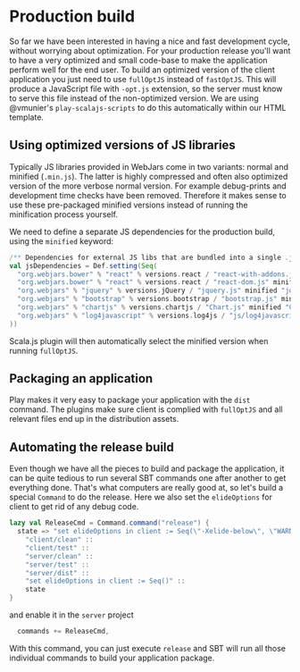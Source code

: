# Production build

So far we have been interested in having a nice and fast development cycle, without worrying about optimization. For your production release you'll want
to have a very optimized and small code-base to make the application perform well for the end user. To build an optimized version of the client application
you just need to use `fullOptJS` instead of `fastOptJS`. This will produce a JavaScript file with `-opt.js` extension, so the server must know to serve
this file instead of the non-optimized version. We are using @vmunier's `play-scalajs-scripts` to do this automatically within our HTML template.

## Using optimized versions of JS libraries

Typically JS libraries provided in WebJars come in two variants: normal and minified (`.min.js`). The latter is highly compressed and often also optimized
version of the more verbose normal version. For example debug-prints and development time checks have been removed. Therefore it makes sense to use these
pre-packaged minified versions instead of running the minification process yourself.

We need to define a separate JS dependencies for the production build, using the `minified` keyword:

```scala
/** Dependencies for external JS libs that are bundled into a single .js file according to dependency order */
val jsDependencies = Def.setting(Seq(
  "org.webjars.bower" % "react" % versions.react / "react-with-addons.js" minified "react-with-addons.min.js" commonJSName "React",
  "org.webjars.bower" % "react" % versions.react / "react-dom.js" minified "react-dom.min.js" dependsOn "react-with-addons.js" commonJSName "ReactDOM",
  "org.webjars" % "jquery" % versions.jQuery / "jquery.js" minified "jquery.min.js",
  "org.webjars" % "bootstrap" % versions.bootstrap / "bootstrap.js" minified "bootstrap.min.js" dependsOn "jquery.js",
  "org.webjars" % "chartjs" % versions.chartjs / "Chart.js" minified "Chart.min.js",
  "org.webjars" % "log4javascript" % versions.log4js / "js/log4javascript_uncompressed.js" minified "js/log4javascript.js"
))
```

Scala.js plugin will then automatically select the minified version when running `fullOptJS`.

## Packaging an application

Play makes it very easy to package your application with the `dist` command. The plugins make sure client is complied with `fullOptJS` and all
relevant files end up in the distribution assets.

## Automating the release build

Even though we have all the pieces to build and package the application, it can be quite tedious to run several SBT commands one after another
to get everything done. That's what computers are really good at, so let's build a special `Command` to do the release. Here we also set
the `elideOptions` for client to get rid of any debug code.

```scala
lazy val ReleaseCmd = Command.command("release") {
  state => "set elideOptions in client := Seq(\"-Xelide-below\", \"WARNING\")" ::
    "client/clean" ::
    "client/test" ::
    "server/clean" ::
    "server/test" ::
    "server/dist" ::
    "set elideOptions in client := Seq()" ::
    state
}
```

and enable it in the `server` project

```scala
  commands += ReleaseCmd,
```

With this command, you can just execute `release` and SBT will run all those individual commands to build your application package.
